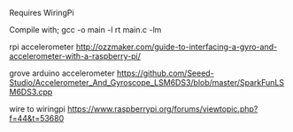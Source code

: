 

Requires WiringPi

Compile with;
gcc -o main -l rt main.c -lm

rpi accelerometer
http://ozzmaker.com/guide-to-interfacing-a-gyro-and-accelerometer-with-a-raspberry-pi/

grove arduino accelerometer
https://github.com/Seeed-Studio/Accelerometer_And_Gyroscope_LSM6DS3/blob/master/SparkFunLSM6DS3.cpp

wire to wiringpi
https://www.raspberrypi.org/forums/viewtopic.php?f=44&t=53680
